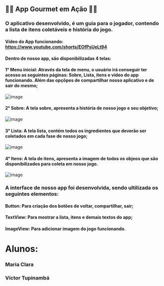 ## 👩‍🍳 App Gourmet em Ação 👨‍🍳

### O aplicativo desenvolvido, é um guia para o jogador, contendo a lista de itens coletáveis e história do jogo.

#### Vídeo do App funcionando: https://www.youtube.com/shorts/EOfPsUeLt94

#### Dentro de nosso app, são disponibilizadas 4 telas:

#### **1° Menu inicial:** Através da tela de menu, o usuário irá conseguir ter acesso as seguintes páginas: Sobre, Lista, itens e vídeo do app funcionando. Além das opçõpes de compartilhar nosso aplicativo e de sair do mesmo;

![image](https://github.com/mabrunhara/AppGourmetEmAcao/assets/101645595/14d0d3e5-95e2-4735-90c3-553b7f110bbd)


#### **2° Sobre:** A tela sobre, apresenta a história de nosso jogo e seu objetivo;

![image](https://github.com/mabrunhara/AppGourmetEmAcao/assets/101645595/7eb40277-c504-4e27-9c76-c1166b6f0484)




#### **3° Lista:** A tela lista, contém todos os ingredientes que deverão ser coletados em cada fase de nosso jogo;

![image](https://github.com/mabrunhara/AppGourmetEmAcao/assets/101645595/6dce29df-7338-42a1-953e-89916433aabb)



#### **4° Itens:** A tela de itens, apresenta a imagem de todos os objeos que são disponibilizados para coleta em nosso jogo.

![image](https://github.com/mabrunhara/AppGourmetEmAcao/assets/101645595/c503c232-226c-4763-a670-f6887f67d0ad)


### A interface de nosso app foi desenvolvida, sendo ultilizada os seguintes elementos:  
#### Button: Para criação dos botões de voltar, compartilhar, sair;
#### TextView: Para mostrar a lista, itens e demais textos do app;
#### ImageView: Para adicionar imagem do jogo funcionando.



# **Alunos:**
### Maria Clara
### Víctor Tupinambá
